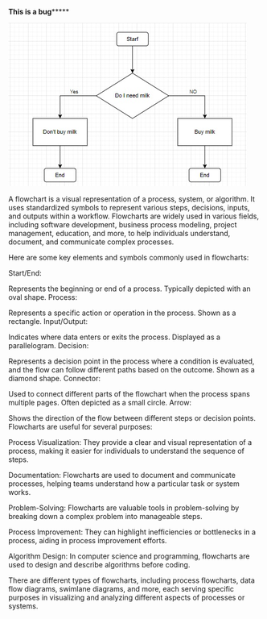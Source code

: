 **************This is a bug*******************


![flowchart](https://github.com/MckennahPalmer/CSE430/blob/Test_IC/Flowchart1%20-%20bad.jpg)

A flowchart is a visual representation of a process, system, or algorithm. It uses standardized symbols to represent various steps, decisions, inputs, and outputs within a workflow. Flowcharts are widely used in various fields, including software development, business process modeling, project management, education, and more, to help individuals understand, document, and communicate complex processes.

Here are some key elements and symbols commonly used in flowcharts:

Start/End:

Represents the beginning or end of a process. Typically depicted with an oval shape.
Process:

Represents a specific action or operation in the process. Shown as a rectangle.
Input/Output:

Indicates where data enters or exits the process. Displayed as a parallelogram.
Decision:

Represents a decision point in the process where a condition is evaluated, and the flow can follow different paths based on the outcome. Shown as a diamond shape.
Connector:

Used to connect different parts of the flowchart when the process spans multiple pages. Often depicted as a small circle.
Arrow:

Shows the direction of the flow between different steps or decision points.
Flowcharts are useful for several purposes:

Process Visualization: They provide a clear and visual representation of a process, making it easier for individuals to understand the sequence of steps.

Documentation: Flowcharts are used to document and communicate processes, helping teams understand how a particular task or system works.

Problem-Solving: Flowcharts are valuable tools in problem-solving by breaking down a complex problem into manageable steps.

Process Improvement: They can highlight inefficiencies or bottlenecks in a process, aiding in process improvement efforts.

Algorithm Design: In computer science and programming, flowcharts are used to design and describe algorithms before coding.

There are different types of flowcharts, including process flowcharts, data flow diagrams, swimlane diagrams, and more, each serving specific purposes in visualizing and analyzing different aspects of processes or systems.

